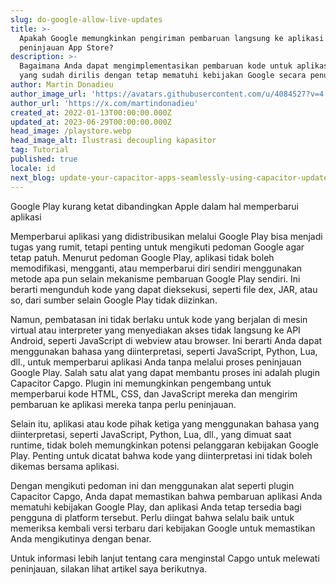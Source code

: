 ```yaml
---
slug: do-google-allow-live-updates
title: >-
  Apakah Google memungkinkan pengiriman pembaruan langsung ke aplikasi tanpa
  peninjauan App Store?
description: >-
  Bagaimana Anda dapat mengimplementasikan pembaruan kode untuk aplikasi Android
  yang sudah dirilis dengan tetap mematuhi kebijakan Google secara penuh?
author: Martin Donadieu
author_image_url: 'https://avatars.githubusercontent.com/u/4084527?v=4'
author_url: 'https://x.com/martindonadieu'
created_at: 2022-01-13T00:00:00.000Z
updated_at: 2023-06-29T00:00:00.000Z
head_image: /playstore.webp
head_image_alt: Ilustrasi decoupling kapasitor
tag: Tutorial
published: true
locale: id
next_blog: update-your-capacitor-apps-seamlessly-using-capacitor-updater
---
```


Google Play kurang ketat dibandingkan Apple dalam hal memperbarui aplikasi

Memperbarui aplikasi yang didistribusikan melalui Google Play bisa menjadi tugas yang rumit, tetapi penting untuk mengikuti pedoman Google agar tetap patuh. Menurut pedoman Google Play, aplikasi tidak boleh memodifikasi, mengganti, atau memperbarui diri sendiri menggunakan metode apa pun selain mekanisme pembaruan Google Play sendiri. Ini berarti mengunduh kode yang dapat dieksekusi, seperti file dex, JAR, atau so, dari sumber selain Google Play tidak diizinkan.

Namun, pembatasan ini tidak berlaku untuk kode yang berjalan di mesin virtual atau interpreter yang menyediakan akses tidak langsung ke API Android, seperti JavaScript di webview atau browser. Ini berarti Anda dapat menggunakan bahasa yang diinterpretasi, seperti JavaScript, Python, Lua, dll., untuk memperbarui aplikasi Anda tanpa melalui proses peninjauan Google Play. Salah satu alat yang dapat membantu proses ini adalah plugin Capacitor Capgo. Plugin ini memungkinkan pengembang untuk memperbarui kode HTML, CSS, dan JavaScript mereka dan mengirim pembaruan ke aplikasi mereka tanpa perlu peninjauan.

Selain itu, aplikasi atau kode pihak ketiga yang menggunakan bahasa yang diinterpretasi, seperti JavaScript, Python, Lua, dll., yang dimuat saat runtime, tidak boleh memungkinkan potensi pelanggaran kebijakan Google Play. Penting untuk dicatat bahwa kode yang diinterpretasi ini tidak boleh dikemas bersama aplikasi.

Dengan mengikuti pedoman ini dan menggunakan alat seperti plugin Capacitor Capgo, Anda dapat memastikan bahwa pembaruan aplikasi Anda mematuhi kebijakan Google Play, dan aplikasi Anda tetap tersedia bagi pengguna di platform tersebut. Perlu diingat bahwa selalu baik untuk memeriksa kembali versi terbaru dari kebijakan Google untuk memastikan Anda mengikutinya dengan benar.

Untuk informasi lebih lanjut tentang cara menginstal Capgo untuk melewati peninjauan, silakan lihat artikel saya berikutnya.